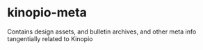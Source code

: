 # kinopio-meta

Contains design assets, and bulletin archives, and other meta info tangentially related to Kinopio
